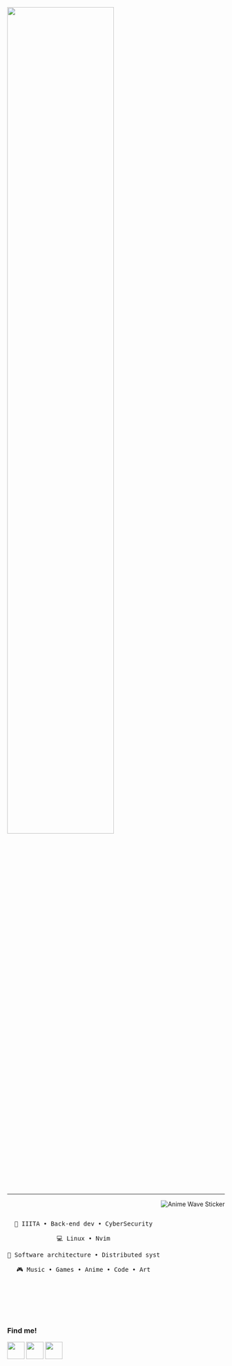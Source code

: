 <img src="https://readme-typing-svg.demolab.com?font=Inconsolata&weight=500&size=50&duration=4000&pause=300&color=A7A459&center=true&vCenter=true&multiline=true&repeat=false&random=false&width=1300&height=140&lines=Hello!,I' m Ash;A+Computer+Enthusiast" width="70%" />

---

<p align="center">
  <img src="https://media.tenor.com/hVRhFeDFW6oAAAAi/anime-wave.gif" alt="Anime Wave Sticker" align="right" />
</p>
<pre>
<div align="center">

💼 IIITA • Back-end dev • CyberSecurity  
💻 Linux • Nvim  
📖 Software architecture • Distributed systems  
🎮 Music • Games • Anime • Code • Art  
</div>
</pre>
<br><br>

### Find me!
[<img src='https://cdn.jsdelivr.net/npm/simple-icons@3.0.1/icons/github.svg' height='40'>](https://github.com/thehackerash)
[<img src='https://cdn.jsdelivr.net/npm/simple-icons@3.0.1/icons/linkedin.svg' height='40'>](https://www.linkedin.com/in/aayush-prajapati-02118024a/)
[<img src='https://cdn.jsdelivr.net/npm/simple-icons@3.0.1/icons/gmail.svg' height='40'>](mailto:aayushprajapati0807@gmail.com)
